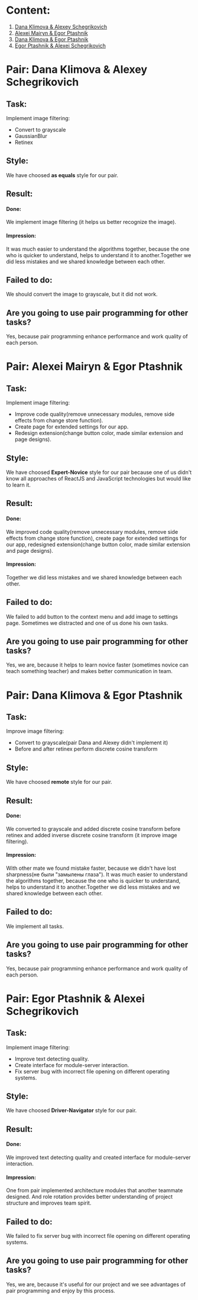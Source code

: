 # Сontent: 

1. [Dana Klimova & Alexey Schegrikovich](#DK&AS) <br>
2. [Alexei Mairyn & Egor Ptashnik](#AM&EP) <br>
3. [Dana Klimova & Egor Ptashnik](#DK&EP) <br>
4. [Egor Ptashnik & Alexei Schegrikovich](#DK&EP) <br>



# Pair: Dana Klimova & Alexey Schegrikovich <a name="DK&AS"> </a> 

## Task: 
Implement image filtering:
- Convert to grayscale
- GaussianBlur
- Retinex
 
## Style: 
We have choosed **as equals** style for our pair.  
 
## Result: 
#### Done: 
 We implement image filtering (it helps us better recognize the image). 
#### Impression: 
 It was much easier to understand the algorithms together, because the one who is quicker to understand, helps to understand it to another.Together we did less mistakes and we shared knowledge between each other. 
  
## Failed to do: 
 We should convert the image to grayscale, but it did not work.
 
## Are you going to use pair programming for other tasks?
Yes, because pair programming enhance performance and work quality of each person.

# Pair: Alexei Mairyn & Egor Ptashnik <a name="AM&EP"> </a> 

## Task: 
Implement image filtering:
- Improve code quality(remove unnecessary modules, remove side effects from change store function).
- Create page for extended settings for our app.
- Redesign extension(change button color, made similar extension and page designs).
 
## Style: 
We have choosed **Expert-Novice** style for our pair because one of us didn't know all approaches of ReactJS and JavaScript technologies but would like to learn it.  
 
## Result: 
#### Done:
We improved code quality(remove unnecessary modules, remove side effects from change store function), create page for extended settings for our app,
redesigned extension(change button color, made similar extension and page designs).
#### Impression:
Together we did less mistakes and we shared knowledge between each other.
  
## Failed to do: 
We failed to add button to the context menu and add image to settings page. Sometimes we distracted and one of us done his
own tasks.
 
## Are you going to use pair programming for other tasks?
Yes, we are, because it helps to learn novice faster (sometimes novice can teach something teacher) and makes better communication in team.


# Pair: Dana Klimova & Egor Ptashnik <a name="DK&EP"> </a> 

## Task: 
Improve image filtering:
- Convert to grayscale(pair Dana and Alexey didn't implement it)
- Before and after retinex perform discrete cosine transform
 
## Style: 
We have choosed **remote** style for our pair.  
 
## Result: 
#### Done: 
 We converted to grayscale and added discrete cosine transform before retinex and added inverse discrete cosine transform (it improve image filtering). 
#### Impression: 
 With other mate we found mistake faster, because we didn't have lost sharpness(не были "замылены глаза"). It was much easier to understand the algorithms together, because the one who is quicker to understand, helps to understand it to another.Together we did less mistakes and we shared knowledge between each other. 
  
## Failed to do: 
 We implement all tasks.
 
## Are you going to use pair programming for other tasks?
Yes, because pair programming enhance performance and work quality of each person.


# Pair: Egor Ptashnik & Alexei Schegrikovich <a name="EP&AS"> </a> 

## Task: 
Implement image filtering:
- Improve text detecting quality.
- Create interface for module-server interaction.
- Fix server bug with incorrect file opening on different operating systems.
 
## Style: 
We have choosed **Driver-Navigator** style for our pair.  
 
## Result:
#### Done:
We improved text detecting quality and created interface for module-server interaction.
#### Impression:
One from pair implemented architecture modules that another teammate designed. And role rotation provides better understanding of project structure and improves team spirit.
  
## Failed to do: 
We failed to fix server bug with incorrect file opening on different operating systems.
 
## Are you going to use pair programming for other tasks?
Yes, we are, because it's useful for our project and we see advantages of pair programming and enjoy by this process.
